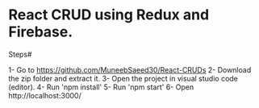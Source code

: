 # React CRUD using Redux and Firebase.

Steps#

1- Go to https://github.com/MuneebSaeed30/React-CRUDs
2- Download the zip folder and extract it.
3- Open the project in visual studio code (editor).
4- Run 'npm install'
5- Run 'npm start'
6- Open http://localhost:3000/
